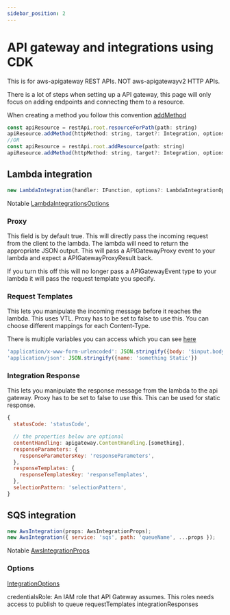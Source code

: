 ```yaml
---
sidebar_position: 2
---
```


# API gateway and integrations using CDK

This is for aws-apigateway REST APIs. NOT aws-apigatewayv2 HTTP APIs.

There is a lot of steps when setting up a API gateway, this page will only focus on adding endpoints and connecting them to a resource.

When creating a method you follow this convention [addMethod](https://docs.aws.amazon.com/cdk/api/v2/docs/aws-cdk-lib.aws_apigateway.IResource.html#addwbrmethodhttpmethod-target-options)

```js
const apiResource = restApi.root.resourceForPath(path: string)
apiResource.addMethod(httpMethod: string, target?: Integration, options?: MethodOptions)
//OR
const apiResource = restApi.root.addResource(path: string)
apiResource.addMethod(httpMethod: string, target?: Integration, options?: MethodOptions)
```

## Lambda integration

```js title="Initializing a lambda integration"
new LambdaIntegration(handler: IFunction, options?: LambdaIntegrationOptions)
```

Notable [LambdaIntegrationsOptions](https://docs.aws.amazon.com/cdk/api/v2/docs/aws-cdk-lib.aws_apigateway.LambdaIntegrationOptions.html)

### Proxy

This field is by default true. This will directly pass the incoming request from the client to the lambda. The lambda will need to return the appropriate JSON output. This will pass a APIGatewayProxy event to your lambda and expect a APIGatewayProxyResult back.

If you turn this off this will no longer pass a APIGatewayEvent type to your lambda it will pass the request template you specify.

### Request Templates

This lets you manipulate the incoming message before it reaches the lambda. This uses VTL. Proxy has to be set to false to use this. You can choose different mappings for each Content-Type.

There is multiple variables you can access which you can see [here](https://docs.aws.amazon.com/apigateway/latest/developerguide/api-gateway-mapping-template-reference.html)

```js
'application/x-www-form-urlencoded': JSON.stringify({body: '$input.body'})
'application/json': JSON.stringify({name: 'something Static'})
```

### Integration Response

This lets you manipulate the response message from the lambda to the api gateway. Proxy has to be set to false to use this. This can be used for static response.

```js
{
  statusCode: 'statusCode',

  // the properties below are optional
  contentHandling: apigateway.ContentHandling.[something],
  responseParameters: {
    responseParametersKey: 'responseParameters',
  },
  responseTemplates: {
    responseTemplatesKey: 'responseTemplates',
  },
  selectionPattern: 'selectionPattern',
}
```

## SQS integration

```js title="Initializing a Queue integration"
new AwsIntegration(props: AwsIntegrationProps);
new AwsIntegration({ service: 'sqs', path: 'queueName', ...props });
```

Notable [AwsIntegrationProps](https://docs.aws.amazon.com/cdk/api/v2/docs/aws-cdk-lib.aws_apigateway.AwsIntegrationProps.html)

### Options

[IntegrationOptions](https://docs.aws.amazon.com/cdk/api/v2/docs/aws-cdk-lib.aws_apigateway.IntegrationOptions.html)

credentialsRole: An IAM role that API Gateway assumes. This roles needs access to publish to queue
requestTemplates
integrationResponses

